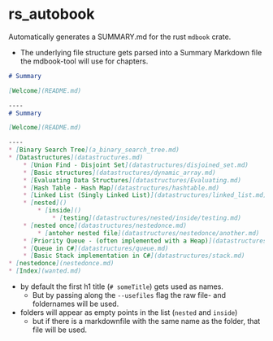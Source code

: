 # rs_autobook
Automatically generates a SUMMARY.md for the rust `mdbook` crate.

- The underlying file structure gets parsed into a Summary Markdown file the mdbook-tool will use for chapters.
```md
# Summary

[Welcome](README.md)

----
# Summary

[Welcome](README.md)

----
* [Binary Search Tree](a_binary_search_tree.md)
* [Datastructures](datastructures.md)
	* [Union Find - Disjoint Set](datastructures/disjoined_set.md)
	* [Basic structures](datastructures/dynamic_array.md)
	* [Evaluating Data Structures](datastructures/Evaluating.md)
	* [Hash Table - Hash Map](datastructures/hashtable.md)
	* [Linked List (Singly Linked List)](datastructures/linked_list.md)
	* [nested]()
		* [inside]()
			* [testing](datastructures/nested/inside/testing.md)
	* [nested once](datastructures/nestedonce.md)
		* [antoher nested file](datastructures/nestedonce/another.md)
	* [Priority Queue - (often implemented with a Heap)](datastructures/priority_queue.md)
	* [Queue in C#](datastructures/queue.md)
	* [Basic Stack implementation in C#](datastructures/stack.md)
* [nestedonce](nestedonce.md)
* [Index](wanted.md)
```
- by default the first h1 title (`# someTitle`) gets used as names. 
    - But by passing along the `--usefiles` flag the raw file- and foldernames will be used.
- folders will appear as empty points in the list (`nested` and `inside`)
    - but if there is a markdownfile with the same name as the folder, that file will be used.